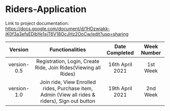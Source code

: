# Riders-Application

Link to project documentation: https://docs.google.com/document/d/1HDzwiakk-iK0f3a3efsEDlbYe1sjT6V18OcJHz2OoCw/edit?usp=sharing

| Version | Functionalities | Date Completed | Week Number |
| :---: | :---: | :---: | :---: | 
| version-0.5 | Registration, Login, Create Ride, Join Rides(Viewing all Rides) | 16th April 2021| 1st Week |
| version-1.0 | Join ride, View Enrolled rides, Purchase item, Admin (View all rides & riders), Sign out button | 19th April 2021| 2nd Week |
